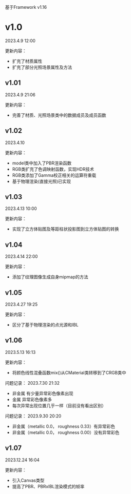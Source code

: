 基于Framework v1.16

# v1.0

2023.4.9	12:00

更新内容：

- 扩充了材质属性
- 扩充了部分光照场景属性及方法

## v1.01

2023.4.9	21:06

更新内容：

- 完善了材质、光照场景类中的数据成员及成员函数

## v1.02

2023.4.10	

更新内容：

- model类中加入了PBR渲染函数
- RGB类扩充了色调映射函数，实现HDR技术
- RGB类添加了Gamma校正相关的运算符重载
- 基于物理渲染(直接光照)已实现

## v1.03

2023.4.13	10:00

更新内容：

- 实现了立方体贴图及等距柱状投影图到立方体贴图的转换

## v1.04

2023.4.14	22:00

更新内容：

- 添加了纹理图像生成自身mipmap的方法

## v1.05

2023.4.27	19:25

更新内容：

- 区分了基于物理渲染的点光源和IBL

## v1.06

2023.5.13	16:13

更新内容：

- 将颜色线性混叠函数mix()从CMaterial类转移到了CRGB类中

问题记录：
2023.7.30 21:32

- 非金属 有少量异常彩色像素出现
- 金属   异常彩色像素多
- 每次异常出现位置几乎一样（目前没有看出区别）

问题记录：
2023.9.30 20:20

- 非金属（metallic 0.0， roughness 0.33）有异常彩色
- 非金属（metallic 0.0， roughness 0.00）没有异常彩色

## v1.07

2023.12.24 16:04

更新内容：

- 引入Canvas类型
- 提高了PBR、PBRxIBL渲染模式的帧率
